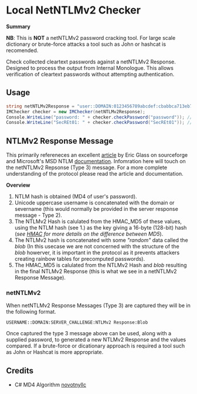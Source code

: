 # Local NetNTLMv2 Checker #

__Summary__

__NB__: This is __NOT__ a netNTLMv2 password cracking tool. For large scale dictionary or brute-force attacks a tool such as John or hashcat is recomended.
 
Check collected cleartext passwords against a netNTLMv2 Response. Designed to process the output from Internal Monologue. This allows verification of cleartext passwords without attempting authentication.

## Usage ##
```c#
string netNTLMv2Response = "user::DOMAIN:0123456789abcdef:cbabbca713eb795d04c97abc01ee4983:01010000000000000090d336b734c301ffffff00112233440000000002000c0044004f004d00410049004e0001000c005300450052005600450052000400140064006f006d00610069006e002e0063006f006d00030022007300650072007600650072002e0064006f006d00610069006e002e0063006f006d000000000000000000";
IMChecker checker = new IMChecker(netNTLMv2Response);
Console.WriteLine("password: " + checker.checkPassword("password")); // False
Console.WriteLine("SecREt01: " + checker.checkPassword("SecREt01")); // True
```  

## NTLMv2 Response Message ##

This primarily refereneces an excellent [article](http://davenport.sourceforge.net/ntlm.html#theLmv2Response) by Eric Glass on sourceforge and Microsoft's MSD NTLM [documentation](https://docs.microsoft.com/en-us/openspecs/windows_protocols/ms-nlmp/b38c36ed-2804-4868-a9ff-8dd3182128e4). 
Infomration here will touch on the netNTLMv2 Repsonse (Type 3) message. For a more complete understanding of the protocol please read the article and documentation. 

__Overview__

1. NTLM hash is obtained (MD4 of user's password).
2. Unicode uppercase username is concatenated  with the domain or severname (this would normally be provided in the server response message - Type 2).
3. The NTLMv2 Hash is calulated from the HMAC_MD5 of these values, using the NTLM hash (see 1.) as the key giving a 16-byte (128-bit) hash (_see [HMAC](https://en.wikipedia.org/wiki/HMAC#Design_principles) for more details on the difference between MD5_).
4. The NTLMv2 hash is concatenated  with some _"random"_ data called the _blob_ (In this usecase we are not concerned with the structure of the _blob_ howerver, it is important in the protocol as it prevents attackers creating rainbow tables for precomputed passwords).
5. The HMAC_MD5 is calulated from the NTLMv2 Hash and _blob_ resulting in the final NTLMv2 Response (this is what we see in a netNTLMv2 Response Message).

### netNTLMv2 ###

When netNTLMv2 Response Messages (Type 3) are captured they will be in the following format.

`USERNAME::DOMAIN:SERVER_CHALLENGE:NTLMv2 Response:Blob`

Once captured the type 3 message above can be used, along with a supplied password, to generated a new NTLMv2 Response and the values compared. If a brute-force or dicationary approach is required a tool such as John or Hashcat is more appropriate.

## Credits ##
- C# MD4 Algorithm [novotnyllc](https://github.com/novotnyllc/cifs/blob/master/Cifs/MD4.cs)